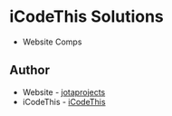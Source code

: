 # iCodeThis Solutions

- Website Comps

## Author

- Website - [jotaprojects](https://jotaprojects.se)
- iCodeThis - [iCodeThis](https://icodethis.com)

